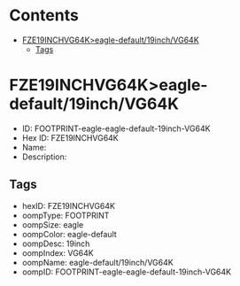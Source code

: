 



Contents
========

* [FZE19INCHVG64K>eagle-default/19inch/VG64K](#fze19inchvg64keagle-default19inchvg64k)
	* [Tags](#tags)

# FZE19INCHVG64K>eagle-default/19inch/VG64K

- ID: FOOTPRINT-eagle-eagle-default-19inch-VG64K
- Hex ID: FZE19INCHVG64K
- Name: 
- Description: 

## Tags

- hexID: FZE19INCHVG64K
- oompType: FOOTPRINT
- oompSize: eagle
- oompColor: eagle-default
- oompDesc: 19inch
- oompIndex: VG64K
- oompName: eagle-default/19inch/VG64K
- oompID: FOOTPRINT-eagle-eagle-default-19inch-VG64K
